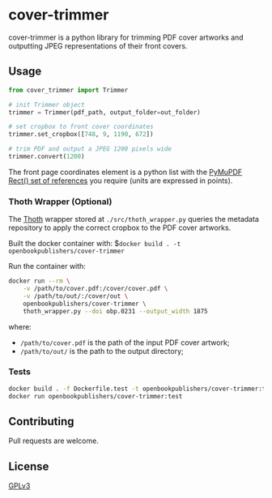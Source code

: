 # cover-trimmer

cover-trimmer is a python library for trimming PDF cover artworks and outputting JPEG representations of their front covers.

## Usage

```python
from cover_trimmer import Trimmer

# init Trimmer object
trimmer = Trimmer(pdf_path, output_folder=out_folder)

# set cropbox to front cover coordinates
trimmer.set_cropbox([748, 9, 1190, 672])

# trim PDF and output a JPEG 1200 pixels wide
trimmer.convert(1200)
```

The front page coordinates element is a python list with the [PyMuPDF Rect() set of references](https://pymupdf.readthedocs.io/en/latest/rect.html) you require (units are expressed in points).

### Thoth Wrapper (Optional)

The [Thoth](https://thoth.pub/) wrapper stored at `./src/thoth_wrapper.py` queries the metadata repository to apply the correct cropbox to the PDF cover artworks.

Built the docker container with: $`docker build . -t openbookpublishers/cover-trimmer`

Run the container with:

```bash
docker run --rm \
    -v /path/to/cover.pdf:/cover/cover.pdf \
    -v /path/to/out/:/cover/out \
    openbookpublishers/cover-trimmer \
    thoth_wrapper.py --doi obp.0231 --output_width 1875
```
where:

 - `/path/to/cover.pdf` is the path of the input PDF cover artwork;
 - `/path/to/out/` is the path to the output directory;


### Tests

```bash
docker build . -f Dockerfile.test -t openbookpublishers/cover-trimmer:test && \
docker run openbookpublishers/cover-trimmer:test
```

## Contributing

Pull requests are welcome.

## License

[GPLv3](https://www.gnu.org/licenses/gpl-3.0.en.html)
